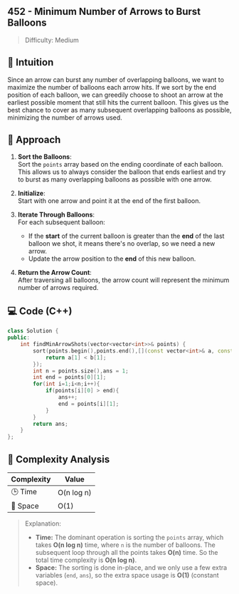 ## 452 - Minimum Number of Arrows to Burst Balloons

> Difficulty: Medium 

## 🧠 Intuition
Since an arrow can burst any number of overlapping balloons, we want to maximize the number of balloons each arrow hits. If we sort by the end position of each balloon, we can greedily choose to shoot an arrow at the earliest possible moment that still hits the current balloon. This gives us the best chance to cover as many subsequent overlapping balloons as possible, minimizing the number of arrows used.

## 📝 Approach  
1. **Sort the Balloons**:  
   Sort the `points` array based on the ending coordinate of each balloon. This allows us to always consider the balloon that ends earliest and try to burst as many overlapping balloons as possible with one arrow.

2. **Initialize**:  
   Start with one arrow and point it at the end of the first balloon.

3. **Iterate Through Balloons**:  
   For each subsequent balloon:
   - If the **start** of the current balloon is greater than the **end** of the last balloon we shot, it means there's no overlap, so we need a new arrow.
   - Update the arrow position to the **end** of this new balloon.

4. **Return the Arrow Count**:  
   After traversing all balloons, the arrow count will represent the minimum number of arrows required.


## 💻 Code (C++)

```cpp
class Solution {
public:
    int findMinArrowShots(vector<vector<int>>& points) {
        sort(points.begin(),points.end(),[](const vector<int>& a, const vector<int>& b) {
            return a[1] < b[1];
        });
        int n = points.size(),ans = 1;
        int end = points[0][1];
        for(int i=1;i<n;i++){
            if(points[i][0] > end){
                ans++;
                end = points[i][1];
            }
        }
        return ans;
    }
};
```
## 🧮 Complexity Analysis

| Complexity | Value |
|------------|-------|
| 🕒 Time     | O(n log n) |
| 💾 Space    | O(1) |

> Explanation:
> - **Time:** The dominant operation is sorting the `points` array, which takes **O(n log n)** time, where `n` is the number of balloons. The subsequent loop through all the points takes **O(n)** time. So the total time complexity is **O(n log n)**.
> - **Space:** The sorting is done in-place, and we only use a few extra variables (`end`, `ans`), so the extra space usage is **O(1)** (constant space).

